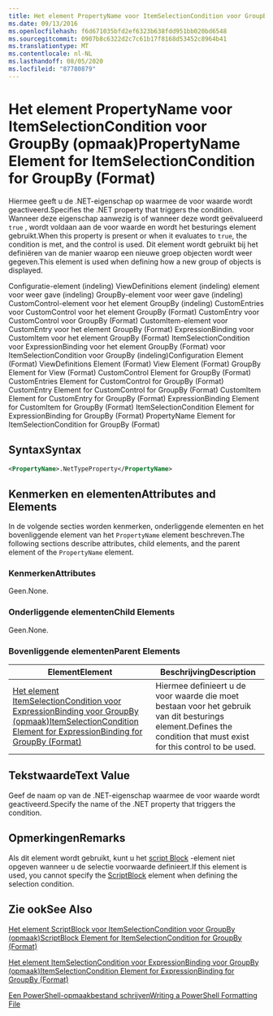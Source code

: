 ```yaml
---
title: Het element PropertyName voor ItemSelectionCondition voor GroupBy (indeling) | Microsoft Docs
ms.date: 09/13/2016
ms.openlocfilehash: f6d671035bfd2ef6323b638fdd951bb020bd6548
ms.sourcegitcommit: 0907b8c6322d2c7c61b17f8168d53452c8964b41
ms.translationtype: MT
ms.contentlocale: nl-NL
ms.lasthandoff: 08/05/2020
ms.locfileid: "87780879"
---
```

# <a name="propertyname-element-for-itemselectioncondition-for-groupby-format"></a><span data-ttu-id="c1213-102">Het element PropertyName voor ItemSelectionCondition voor GroupBy (opmaak)</span><span class="sxs-lookup"><span data-stu-id="c1213-102">PropertyName Element for ItemSelectionCondition for GroupBy (Format)</span></span>

<span data-ttu-id="c1213-103">Hiermee geeft u de .NET-eigenschap op waarmee de voor waarde wordt geactiveerd.</span><span class="sxs-lookup"><span data-stu-id="c1213-103">Specifies the .NET property that triggers the condition.</span></span> <span data-ttu-id="c1213-104">Wanneer deze eigenschap aanwezig is of wanneer deze wordt geëvalueerd `true` , wordt voldaan aan de voor waarde en wordt het besturings element gebruikt.</span><span class="sxs-lookup"><span data-stu-id="c1213-104">When this property is present or when it evaluates to `true`, the condition is met, and the control is used.</span></span> <span data-ttu-id="c1213-105">Dit element wordt gebruikt bij het definiëren van de manier waarop een nieuwe groep objecten wordt weer gegeven.</span><span class="sxs-lookup"><span data-stu-id="c1213-105">This element is used when defining how a new group of objects is displayed.</span></span>

<span data-ttu-id="c1213-106">Configuratie-element (indeling) ViewDefinitions element (indeling) element voor weer gave (indeling) GroupBy-element voor weer gave (indeling) CustomControl-element voor het element GroupBy (indeling) CustomEntries voor CustomControl voor het element GroupBy (Format) CustomEntry voor CustomControl voor GroupBy (Format) CustomItem-element voor CustomEntry voor het element GroupBy (Format) ExpressionBinding voor CustomItem voor het element GroupBy (Format) ItemSelectionCondition voor ExpressionBinding voor het element GroupBy (Format) voor ItemSelectionCondition voor GroupBy (indeling)</span><span class="sxs-lookup"><span data-stu-id="c1213-106">Configuration Element (Format) ViewDefinitions Element (Format) View Element (Format) GroupBy Element for View (Format) CustomControl Element for GroupBy (Format) CustomEntries Element for CustomControl for GroupBy (Format) CustomEntry Element for CustomControl for GroupBy (Format) CustomItem Element for CustomEntry for GroupBy (Format) ExpressionBinding Element for CustomItem for GroupBy (Format) ItemSelectionCondition Element for ExpressionBinding for GroupBy (Format) PropertyName Element for ItemSelectionCondition for GroupBy (Format)</span></span>

## <a name="syntax"></a><span data-ttu-id="c1213-107">Syntax</span><span class="sxs-lookup"><span data-stu-id="c1213-107">Syntax</span></span>

```xml
<PropertyName>.NetTypeProperty</PropertyName>
```

## <a name="attributes-and-elements"></a><span data-ttu-id="c1213-108">Kenmerken en elementen</span><span class="sxs-lookup"><span data-stu-id="c1213-108">Attributes and Elements</span></span>

<span data-ttu-id="c1213-109">In de volgende secties worden kenmerken, onderliggende elementen en het bovenliggende element van het `PropertyName` element beschreven.</span><span class="sxs-lookup"><span data-stu-id="c1213-109">The following sections describe attributes, child elements, and the parent element of the `PropertyName` element.</span></span>

### <a name="attributes"></a><span data-ttu-id="c1213-110">Kenmerken</span><span class="sxs-lookup"><span data-stu-id="c1213-110">Attributes</span></span>

<span data-ttu-id="c1213-111">Geen.</span><span class="sxs-lookup"><span data-stu-id="c1213-111">None.</span></span>

### <a name="child-elements"></a><span data-ttu-id="c1213-112">Onderliggende elementen</span><span class="sxs-lookup"><span data-stu-id="c1213-112">Child Elements</span></span>

<span data-ttu-id="c1213-113">Geen.</span><span class="sxs-lookup"><span data-stu-id="c1213-113">None.</span></span>

### <a name="parent-elements"></a><span data-ttu-id="c1213-114">Bovenliggende elementen</span><span class="sxs-lookup"><span data-stu-id="c1213-114">Parent Elements</span></span>

|<span data-ttu-id="c1213-115">Element</span><span class="sxs-lookup"><span data-stu-id="c1213-115">Element</span></span>|<span data-ttu-id="c1213-116">Beschrijving</span><span class="sxs-lookup"><span data-stu-id="c1213-116">Description</span></span>|
|-------------|-----------------|
|[<span data-ttu-id="c1213-117">Het element ItemSelectionCondition voor ExpressionBinding voor GroupBy (opmaak)</span><span class="sxs-lookup"><span data-stu-id="c1213-117">ItemSelectionCondition Element for ExpressionBinding for GroupBy (Format)</span></span>](./itemselectioncondition-element-for-expressionbinding-for-groupby-format.md)|<span data-ttu-id="c1213-118">Hiermee definieert u de voor waarde die moet bestaan voor het gebruik van dit besturings element.</span><span class="sxs-lookup"><span data-stu-id="c1213-118">Defines the condition that must exist for this control to be used.</span></span>|

## <a name="text-value"></a><span data-ttu-id="c1213-119">Tekstwaarde</span><span class="sxs-lookup"><span data-stu-id="c1213-119">Text Value</span></span>

<span data-ttu-id="c1213-120">Geef de naam op van de .NET-eigenschap waarmee de voor waarde wordt geactiveerd.</span><span class="sxs-lookup"><span data-stu-id="c1213-120">Specify the name of the .NET property that triggers the condition.</span></span>

## <a name="remarks"></a><span data-ttu-id="c1213-121">Opmerkingen</span><span class="sxs-lookup"><span data-stu-id="c1213-121">Remarks</span></span>

<span data-ttu-id="c1213-122">Als dit element wordt gebruikt, kunt u het [script Block](./scriptblock-element-for-itemselectioncondition-for-groupby-format.md) -element niet opgeven wanneer u de selectie voorwaarde definieert.</span><span class="sxs-lookup"><span data-stu-id="c1213-122">If this element is used, you cannot specify the [ScriptBlock](./scriptblock-element-for-itemselectioncondition-for-groupby-format.md) element when defining the selection condition.</span></span>

## <a name="see-also"></a><span data-ttu-id="c1213-123">Zie ook</span><span class="sxs-lookup"><span data-stu-id="c1213-123">See Also</span></span>

[<span data-ttu-id="c1213-124">Het element ScriptBlock voor ItemSelectionCondition voor GroupBy (opmaak)</span><span class="sxs-lookup"><span data-stu-id="c1213-124">ScriptBlock Element for ItemSelectionCondition for GroupBy (Format)</span></span>](./scriptblock-element-for-itemselectioncondition-for-groupby-format.md)

[<span data-ttu-id="c1213-125">Het element ItemSelectionCondition voor ExpressionBinding voor GroupBy (opmaak)</span><span class="sxs-lookup"><span data-stu-id="c1213-125">ItemSelectionCondition Element for ExpressionBinding for GroupBy (Format)</span></span>](./itemselectioncondition-element-for-expressionbinding-for-groupby-format.md)

[<span data-ttu-id="c1213-126">Een PowerShell-opmaakbestand schrijven</span><span class="sxs-lookup"><span data-stu-id="c1213-126">Writing a PowerShell Formatting File</span></span>](./writing-a-powershell-formatting-file.md)
